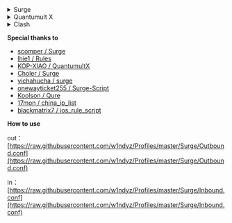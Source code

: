 <details>
  <summary>Surge</summary>

  Surge is a network toolbox for power users and a high-performance HTTP/SOCKS5 proxy server.

  Resources: [Website](https://nssurge.com/) / [Manual](http://manual.nssurge.com/) / [FAQ](https://nssurge.com/support) / [Community](https://community.nssurge.com/)

  Profiles(where to go): [Global](https://raw.githubusercontent.com/w1ndyz/Profiles/master/Surge/Outbound.conf) / [China](https://raw.githubusercontent.com/w1ndyz/Profiles/master/Surge/Inbound.conf)

  More: [Ruleset](https://github.com/w1ndyz/Profiles/tree/master/Surge/Ruleset) / [Module](https://github.com/w1ndyz/Profiles/tree/master/Surge/Module)
</details>

<details>
  <summary>Quantumult X</summary>

  Quantumult X is a powerful network tool for web developers and users who need to customize their proxies.

  Resources: [Github](https://github.com/crossutility/Quantumult-X)

  Profiles(where to go): [Global](https://raw.githubusercontent.com/w1ndyz/Profiles/master/Quantumult/Outbound.conf) / [China](https://raw.githubusercontent.com/Dw1ndyz/Profiles/master/Quantumult/Inbound.conf)

  More: [Filter Remote](https://github.com/w1ndyz/Profiles/tree/master/Quantumult/Filter) / [Rewrite Remote](https://github.com/w1ndyz/Profiles/tree/master/Quantumult/Rewrite)
</details>

<details>
  <summary>Clash</summary>

  A rule-based tunnel in Go.

  Profiles(where to go): [Global](https://raw.githubusercontent.com/w1ndyz/Profiles/master/Clash/Outbound.yaml) / [China](https://raw.githubusercontent.com/w1ndyz/Profiles/master/Clash/Inbound.yaml)

  Resources: [official Wiki](https://github.com/Dreamacro/clash/wiki) / [Unofficial Clash Wiki](https://lancellc.gitbook.io/clash/)

  More: [RuleSet](https://github.com/w1ndyz/Profiles/tree/master/Clash/RuleSet)
</details>



**Special thanks to**

- [scomper / Surge](https://github.com/scomper/Surge)
- [lhie1 / Rules](https://github.com/lhie1/Rules)
- [KOP-XIAO / QuantumultX](https://github.com/KOP-XIAO/QuantumultX)
- [Choler / Surge](https://github.com/Choler/Surge)
- [yichahucha / surge](https://github.com/yichahucha/surge)
- [onewayticket255 / Surge-Script](https://github.com/onewayticket255/Surge-Script)
- [Koolson / Qure](https://github.com/Koolson/Qure)
- [17mon / china_ip_list](https://github.com/17mon/china_ip_list)
- [blackmatrix7 / ios_rule_script](https://github.com/blackmatrix7/ios_rule_script)

**How to use**

out：[https://raw.githubusercontent.com/w1ndyz/Profiles/master/Surge/Outbound.conf](https://raw.githubusercontent.com/w1ndyz/Profiles/master/Surge/Outbound.conf)

in：[https://raw.githubusercontent.com/w1ndyz/Profiles/master/Surge/Inbound.conf](https://raw.githubusercontent.com/w1ndyz/Profiles/master/Surge/Inbound.conf)